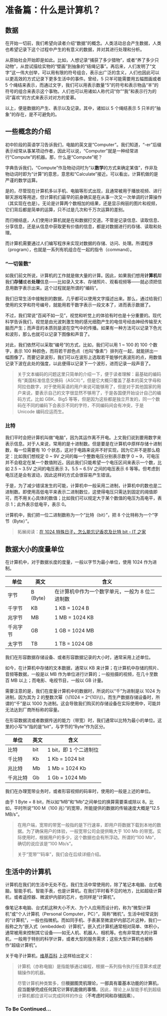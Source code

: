 # 准备篇：什么是计算机？

## 数据

在开始一切前，我们希望向读者介绍“数据”的概念。人类活动总会产生数据，人类也希望记录下这个过程中产生的有意义的数据，并对其进行处理和分析。

从原始社会开始即是如此。比如，人想记录“捕获了多少猎物”，或者“养了多少只动物”，从尝试描绘实物的“壁画”到抽象的“结绳记事”。再后来，人们发明了“文字”这一伟大创举，可以用有限的符号组合，表示出广泛的含义，人们也因此可以以更高效的方式记录下更多生活中的事件。曾经，5 只羊可能需要用五幅图画或者 5 个绳结来表示，而通过文字，我们可以用表示数量“5”的符号和表示物品“羊”的符号的组合来表示这个事物。人们也可以用诸如人称代词“你”“我”和表示行为的词“喜欢”的方式来表示对对方的爱慕。

以上，便是数据的产生、表示以及记录。其中，诸如以 5 个绳结表示 5 只羊的“抽象”的存在，是不可避免的。

## 一些概念的介绍

初中阶段的英语学习告诉我们，电脑的英文是“Computer”。我们知道，“-er”后缀表示经常从事某项动作者，因此可以说，“Computer”就是一种经常进行“Compute”的机器。那，什么是“Compute”呢？

字典告诉我们，“Compute”作及物动词时为“以**数学**的方式来确定某值”，作非及物动词时即为“计算”的意思，意思和“Calculate”接近。可以看出，计算机做的是严谨的数学运算。

是的，尽管现在计算机多以手机、电脑等形式出现，且通常被用于播放视频、进行聊天游戏等用途，但计算机们最早的前身确实是在从事一次又一次单调的计算操作（其实现在也是）。无论是计算两个数相加的结果，还是显示绚丽的图片和视频，它们背后都是简单的运算，只不过是几次和千万次运算的差别。

而归根结底，人们使用计算机就是在和数据打交道。不管是记录信息、读取信息、分享信息，还是从信息中获取更有价值的信息，都是对数据进行的存储、读取和处理。

而计算机需要通过人们编写程序来实现对数据的存储、访问、处理。所谓程序（program），也就是一系列有机组合在一起的指令（command）。

### “一切皆数”

如我们前文所说，计算机的工作就是做大量的计算。因此，如果我们想用**计算机**帮我们**存储**或者**处理**信息——比如录入文本、存储照片、观看视频等——就必须把信息用数字表示出来。这个过程就是所谓的“编码”。

我们日常生活中接触到的数据，几乎都可以使用文字描述出来。那么，通过给我们使用的文字和符号编号，就能用若干数字表示一段文本了，进而表示数据了。

不过，我们常说“百闻不如一见”，视觉和听觉上的体验有时也是十分重要的。现代科学告诉我们，视觉是由光波刺激生物的感光细胞产生的电信号经由神经传输至大脑而产生；而声音的本质则是波在空气中的传播。如果有一种方法可以记录下色光和波形，那么也就可以记录下图像和声音了。

对此，我们依然可以采取“编号”的方式，比如，我们可以用 1 ~ 100 的 100 个数字，表示 100 种颜色，而将若干颜色点（也叫“像素”）排列在一起，就能拼出一幅图像了。而要记录波形，我们可以在波形上选取若干能够代表波形的点，用数值记录下波在此处的强度，以此便得以记录下一个波形，进而记录一段声音了。

> 关于文本编码的问题这里只简单的介绍一下，便于读者理解：最基础的编码有“美国标准信息交换码（ASCII）”，但是它大概只覆盖了基本的英文字母和阿拉伯数字，对于使用英语的用户来说可能够用了，但是对于其他国家的用户来说，要表示自己的文字很显然不够用了，于是各国便开始设计自己的编码方式，比如 GBK、Big5 等等，但是因为这些都是独立开发的，同一个数码在不同的编码下会表示不同的字符，不同编码间会有冲突，于是 Unicode 编码应运而生。

### 比特

我们平时会把计算机叫做“电脑”，因为其运作离不开电。上文我们说到要用数字来表示信息。对于人来说，常用的是十进制数。但是要是在计算机中原样存储十进制数，每一位需要有 10 个状态，这对于电路来说并不好实现，因为它并不是那么稳定：比如我们想规定 0 \~ 9V 之间的每一个整数电压分别表示数字 0 \~ 9，可电压并不会稳定在某一个数值附近。因此我们只能希望一个电压区间来表示一个数，比如 2.5 \~ 3.5V 之间的电压表示 3，5.5 \~ 6.5V 之间的电压表示 6 等等。但考虑到电压还是会有波动，因此这样的方式会很容易产生错误。

于是，为了减少错误发生的可能，计算机中一般采用二进制，计算机中的数也是二进制数。即使用高低电平来表示二进制数位，这使得电压只需达到固定的阈值即可，而不用关心具体的数值；比如我们可以规定大于某个数值的电压为高电平，表示 1；此外表示低电平，表示 0。

计算机中，我们把一位二进制数称为一个“比特（bit）”，把 8 个比特称为一个“字节（Byte）”。

> 拓展阅读：[在 1024 特殊日子，怎么能忘记香农及比特 bit - IT 之家](https://www.ithome.com/0/515/575.htm)

## 数据大小的度量单位

在计算机中，对于数据长度的度量，一般以字节为最小单位，使用 1024 作为进制。

| 单位     | 英文     | 含义                                            |
| -------- | -------- | ----------------------------------------------- |
| 字节     | B (Byte) | 在计算机中作为一个数字单元，一般为 8 位二进制数 |
| 千字节   | KB       | 1 KB = 1024 B                                   |
| 兆字节   | MB       | 1 MB = 1024 KB                                  |
| 千兆字节 | GB       | 1 GB = 1024 MB                                  |
| 太字节   | TB       | 1 TB = 1024 GB                                  |

我们在形容数据存储设备、或者形容数据记录的大小时，通常采用上述单位。

如今，在计算机中存储的文本数据，通常以 KB 来计算；在计算机中存储的照片、音频等数据，一般是以 MB 作为单位进行计算的；一般拍摄的视频，在几十至数百 MB 以上；而电影、电视节目，一般以 GB 计量。

需要注意的是，我们在度量计算机中的数据时，所说的以“千”为进制是以 1024 为进制，因为其为 2 的整数次幂（\\(1024 = 2^{10}\\)）。而生产数据存储设备时，所谓的“千”是以 1000 为进制。这会导致我们购买的存储设备在实际使用中，可能并无法达到厂商所标称的容量。

在形容数据流或者数据传送的能力（带宽）时，我们通常以比特为最小的单位。这里的小写“b”指的是“bit”，与字节的“Byte”作为区分。

| 单位     | 英文 | 含义                   |
| -------- | ---- | ---------------------- |
| 比特     | bit  | 1 bit，即 1 个二进制位 |
| 千比特   | Kb   | 1 Kb = 1024 bit        |
| 兆比特   | Mb   | 1 Mb = 1024 Kb         |
| 千兆比特 | Gb   | 1 Gb = 1024 Mb         |

我们在办理宽带业务时，或者形容视频的码率时，使用的一般是上述的单位。

由于 1 Byte = 8 bit，所以如“MB”和“Mb”之间单位的换算需要乘或除以 8。比如，平时所说“100 M（100 兆）”的宽带，所能提供的数据的传输速度大概是“12.5 MB/s”。

> 在用户端，宽带的带宽一般指的是下行速率，即用户将数据下载到本地的数据。为了确保用户的体验，一般宽带公司会提供略大于 100 Mb 的带宽。实际使用时，根据用户的多少，这个数据也会有所浮动。所谓的“100 Mb”，确切的说应该是“100 Mb/s”。
>
> 关于“宽带”“码率”，我们会在后续详细介绍。

## 生活中的计算机

计算机在我们的生活中无处不在。我们生活中常使用的，除了笔记本电脑、台式电脑，智能手机、智能手表，也是计算机。在我们平时看不见的地方，比如超级计算机，或者遥控器、微波炉内部的芯片，也同样是“计算机”。

像笔记本电脑、台式机这种大小不大、为个人应用而设计的，称为“微型计算机”或“个人计算机（Personal Computer，PC）”，简称“微机”。生活中经常说到的“计算机”，一般也指微机。而如同手机、手表甚至微波炉内部芯片这种，我们一般称之为“嵌入式（embedded）计算机”。嵌入式计算机通常相对简单、体积小，通常被用来控制其它设备——如无人机、机器人、相机等。也有非常庞大的计算机，一般用于特别的科学计算，或者大型的服务需求；这些大型计算机也被称作“超级计算机”。

关于电子计算机，[维基百科](https://zh.wikipedia.org/wiki/电子计算机) 上这样给出定义：

> 计算机（亦称电脑）是指能够通过编程，根据一系列指令执行任意算术或逻辑操作的机器。
> 
> 尽管计算机种类繁多，但**根据图灵机理论，一部具有着基本功能的计算机，应当能够完成任何其它计算机能做的事情**。因此，理论上从智能手机到超级计算机都应该可以完成同样的作业（**不考虑时间和存储因素**）。

### To Be Continued...
